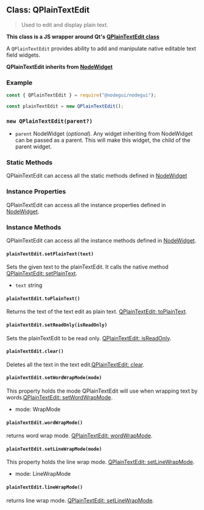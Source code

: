 ## Class: QPlainTextEdit

> Used to edit and display plain text.

**This class is a JS wrapper around Qt's [QPlainTextEdit class](https://doc.qt.io/qt-5/qplaintextedit.html)**

A `QPlainTextEdit` provides ability to add and manipulate native editable text field widgets.

**QPlainTextEdit inherits from [NodeWidget](api/NodeWidget.md)**

### Example

```javascript
const { QPlainTextEdit } = require("@nodegui/nodegui");

const plainTextEdit = new QPlainTextEdit();
```

### `new QPlainTextEdit(parent?)`

- `parent` NodeWidget (_optional_). Any widget inheriting from NodeWidget can be passed as a parent. This will make this widget, the child of the parent widget.

### Static Methods

QPlainTextEdit can access all the static methods defined in [NodeWidget](api/NodeWidget.md)

### Instance Properties

QPlainTextEdit can access all the instance properties defined in [NodeWidget](api/NodeWidget.md).

### Instance Methods

QPlainTextEdit can access all the instance methods defined in [NodeWidget](api/NodeWidget.md).

#### `plainTextEdit.setPlainText(text)`

Sets the given text to the plainTextEdit. It calls the native method [QPlainTextEdit: setPlainText](https://doc.qt.io/qt-5/qplaintextedit.html#setPlainText).

- `text` string

#### `plainTextEdit.toPlainText()`

Returns the text of the text edit as plain text. [QPlainTextEdit: toPlainText](https://doc.qt.io/qt-5/qplaintextedit.html#toPlainText).

#### `plainTextEdit.setReadOnly(isReadOnly)`

Sets the plainTextEdit to be read only. [QPlainTextEdit: isReadOnly](https://doc.qt.io/qt-5/qplaintextedit.html#readOnly-prop).

#### `plainTextEdit.clear()`

Deletes all the text in the text edit.[QPlainTextEdit: clear](https://doc.qt.io/qt-5/qplaintextedit.html#clear).

#### `plainTextEdit.setWordWrapMode(mode)`

This property holds the mode QPlainTextEdit will use when wrapping text by words.[QPlainTextEdit: setWordWrapMode](https://doc.qt.io/qt-5/qplaintextedit.html#wordWrapMode-prop).

- mode: WrapMode

#### `plainTextEdit.wordWrapMode()`

returns word wrap mode. [QPlainTextEdit: wordWrapMode](https://doc.qt.io/qt-5/qplaintextedit.html#wordWrapMode-prop).

#### `plainTextEdit.setLineWrapMode(mode)`

This property holds the line wrap mode. [QPlainTextEdit: setLineWrapMode](https://doc.qt.io/qt-5/qplaintextedit.html#lineWrapMode-prop).

- mode: LineWrapMode

#### `plainTextEdit.lineWrapMode()`

returns line wrap mode. [QPlainTextEdit: setLineWrapMode](https://doc.qt.io/qt-5/qplaintextedit.html#lineWrapMode-prop).
